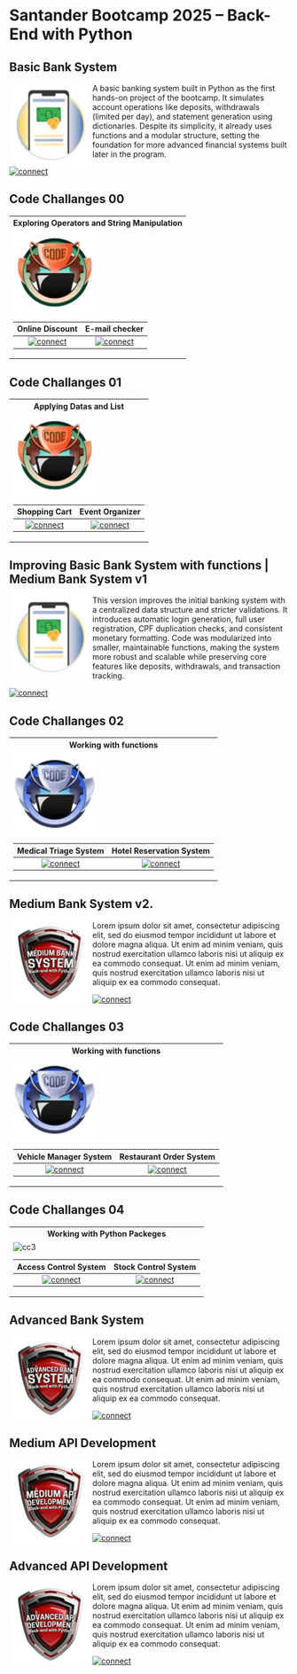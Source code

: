 # Santander Bootcamp 2025 – Back-End with Python


<h2> Basic Bank System </h2>
<img align="left" alt="BBS" src="badges/BBS.png"  width="150px"/>

A basic banking system built in Python as the first hands-on project of the bootcamp. It simulates account operations like deposits, withdrawals (limited per day), and statement generation using dictionaries. Despite its simplicity, it already uses functions and a modular structure, setting the foundation for more advanced financial systems built later in the program.

<a href="https://github.com/vgomes-p/bank-system/tree/v0.-basic_bank_system" target="_blank">
  <img src="https://img.shields.io/badge/See%20project-red?style=for-the-badge" alt="connect">
</a>

<div style="clear: both;"></div>

<h2> Code Challanges 00 </h2>
<table><tr><th>Exploring Operators and String Manipulation</th></tr><tr><td>
<img align="center" alt="cc0" src="badges/code_challange_0.png"  width="150px"/>

| Online Discount | E-mail checker |
| :-: | :-: |
| <a href="https://github.com/vgomes-p/CodeChallanges_SB25/tree/main/Challenges/Code%20Challenge%2000%20-%20Exploring%20Operators%20and%20String%20Manipulation/ex00%20-%20Online%20Discount" target="_blank"><img src="https://img.shields.io/badge/See%20project-red?style=for-the-badge" alt="connect"></a> | <a href="https://github.com/vgomes-p/CodeChallanges_SB25/tree/main/Challenges/Code%20Challenge%2000%20-%20Exploring%20Operators%20and%20String%20Manipulation/ex01%20-%20E-mail%20checker" target="_blank"><img src="https://img.shields.io/badge/See%20project-red?style=for-the-badge" alt="connect"></a> |

</tr></td></tr></table>


<h2> Code Challanges 01 </h2>
<table><tr><th>Applying Datas and List</th></tr><tr><td>
<img align="center" alt="cc1" src="badges/code_challange_0.png"  width="150px"/>

| Shopping Cart | Event Organizer |
| :-: | :-: |
| <a href="https://github.com/vgomes-p/CodeChallanges_SB25/tree/main/Challenges/Code%20Challenge%2001%20-%20Applying%20Datas%20and%20List/ex00%20-%20Shopping%20Cart" target="_blank"><img src="https://img.shields.io/badge/See%20project-red?style=for-the-badge" alt="connect"></a> | <a href="https://github.com/vgomes-p/CodeChallanges_SB25/tree/main/Challenges/Code%20Challenge%2001%20-%20Applying%20Datas%20and%20List/ex01%20-%20Event%20Organizer" target="_blank"><img src="https://img.shields.io/badge/See%20project-red?style=for-the-badge" alt="connect"></a> |

</tr></td></tr></table>

<h2> Improving Basic Bank System with functions | Medium Bank System v1 </h2>
<img align="left" alt="SCS" src="badges/BBS.png"  width="150px"/>

This version improves the initial banking system with a centralized data structure and stricter validations. It introduces automatic login generation, full user registration, CPF duplication checks, and consistent monetary formatting. Code was modularized into smaller, maintainable functions, making the system more robust and scalable while preserving core features like deposits, withdrawals, and transaction tracking.

<a href="https://github.com/vgomes-p/bank-system/tree/v1.-medium_bank_system" target="_blank">
  <img src="https://img.shields.io/badge/See%20project-red?style=for-the-badge" alt="connect">
</a>

<div style="clear: both;"></div>

<h2> Code Challanges 02 </h2>
<table><tr><th>Working with functions</th></tr><tr><td>
<img align="center" alt="cc2" src="badges/code_challange_1.png"  width="150px"/>

| Medical Triage System | Hotel Reservation System |
| :-: | :-: |
| <a href="https://github.com/vgomes-p/CodeChallanges_SB25/tree/main/Challenges/" target="_blank"><img src="https://img.shields.io/badge/See%20project-red?style=for-the-badge" alt="connect"></a> | <a href="https://github.com/vgomes-p/CodeChallanges_SB25/tree/main/Challenges/" target="_blank"><img src="https://img.shields.io/badge/See%20project-red?style=for-the-badge" alt="connect"></a> |

</tr></td></tr></table>

<h2> Medium Bank System v2. </h2>
<img align="left" alt="MBS" src="badges/MBS.png"  width="150px"/>

Lorem ipsum dolor sit amet, consectetur adipiscing elit, sed do eiusmod tempor incididunt ut labore et dolore magna aliqua. Ut enim ad minim veniam, quis nostrud exercitation ullamco laboris nisi ut aliquip ex ea commodo consequat. Ut enim ad minim veniam, quis nostrud exercitation ullamco laboris nisi ut aliquip ex ea commodo consequat.

<a href="https://github.com/vgomes-p/Santander_Bootcamp_2025" target="_blank">
  <img src="https://img.shields.io/badge/See%20project-red?style=for-the-badge" alt="connect">
</a>

<div style="clear: both;"></div>

<h2> Code Challanges 03 </h2>
<table><tr><th>Working with functions</th></tr><tr><td>
<img align="center" alt="cc3" src="badges/code_challange_1.png"  width="150px"/>

| Vehicle Manager System | Restaurant Order System |
| :-: | :-: |
| <a href="https://github.com/vgomes-p/CodeChallanges_SB25/tree/main/Challenges/" target="_blank"><img src="https://img.shields.io/badge/See%20project-red?style=for-the-badge" alt="connect"></a> | <a href="https://github.com/vgomes-p/CodeChallanges_SB25/tree/main/Challenges/" target="_blank"><img src="https://img.shields.io/badge/See%20project-red?style=for-the-badge" alt="connect"></a> |

</tr></td></tr></table>

<h2> Code Challanges 04 </h2>
<table><tr><th>Working with Python Packeges</th></tr><tr><td>
<img align="center" alt="cc3" src="badges/code_challange_2.png"  width="150px"/>

| Access Control System | Stock Control System |
| :-: | :-: |
| <a href="https://github.com/vgomes-p/CodeChallanges_SB25/tree/main/Challenges/" target="_blank"><img src="https://img.shields.io/badge/See%20project-red?style=for-the-badge" alt="connect"></a> | <a href="https://github.com/vgomes-p/CodeChallanges_SB25/tree/main/Challenges/" target="_blank"><img src="https://img.shields.io/badge/See%20project-red?style=for-the-badge" alt="connect"></a> |

</tr></td></tr></table>

<h2> Advanced Bank System </h2>
<img align="left" alt="ABS" src="badges/ABS.png"  width="150px"/>

Lorem ipsum dolor sit amet, consectetur adipiscing elit, sed do eiusmod tempor incididunt ut labore et dolore magna aliqua. Ut enim ad minim veniam, quis nostrud exercitation ullamco laboris nisi ut aliquip ex ea commodo consequat. Ut enim ad minim veniam, quis nostrud exercitation ullamco laboris nisi ut aliquip ex ea commodo consequat.

<a href="https://github.com/vgomes-p/Santander_Bootcamp_2025" target="_blank">
  <img src="https://img.shields.io/badge/See%20project-red?style=for-the-badge" alt="connect">
</a>

<div style="clear: both;"></div>

<h2> Medium API Development </h2>
<img align="left" alt="MAD" src="badges/MAD.png"  width="150px"/>

Lorem ipsum dolor sit amet, consectetur adipiscing elit, sed do eiusmod tempor incididunt ut labore et dolore magna aliqua. Ut enim ad minim veniam, quis nostrud exercitation ullamco laboris nisi ut aliquip ex ea commodo consequat. Ut enim ad minim veniam, quis nostrud exercitation ullamco laboris nisi ut aliquip ex ea commodo consequat.

<a href="https://github.com/vgomes-p/Santander_Bootcamp_2025" target="_blank">
  <img src="https://img.shields.io/badge/See%20project-red?style=for-the-badge" alt="connect">
</a>

<div style="clear: both;"></div>

<h2> Advanced API Development </h2>
<img align="left" alt="AAD" src="badges/AAD.png"  width="150px"/>

Lorem ipsum dolor sit amet, consectetur adipiscing elit, sed do eiusmod tempor incididunt ut labore et dolore magna aliqua. Ut enim ad minim veniam, quis nostrud exercitation ullamco laboris nisi ut aliquip ex ea commodo consequat. Ut enim ad minim veniam, quis nostrud exercitation ullamco laboris nisi ut aliquip ex ea commodo consequat.

<a href="https://github.com/vgomes-p/Santander_Bootcamp_2025" target="_blank">
  <img src="https://img.shields.io/badge/See%20project-red?style=for-the-badge" alt="connect">
</a>

<div style="clear: both;"></div>
